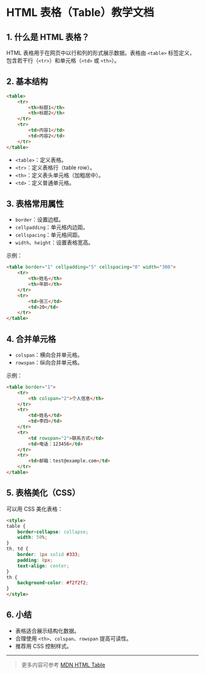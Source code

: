 
# HTML 表格（Table）教学文档

## 1. 什么是 HTML 表格？
HTML 表格用于在网页中以行和列的形式展示数据。表格由 `<table>` 标签定义，包含若干行（`<tr>`）和单元格（`<td>` 或 `<th>`）。

## 2. 基本结构
```html
<table>
	<tr>
		<th>标题1</th>
		<th>标题2</th>
	</tr>
	<tr>
		<td>内容1</td>
		<td>内容2</td>
	</tr>
</table>
```
- `<table>`：定义表格。
- `<tr>`：定义表格行（table row）。
- `<th>`：定义表头单元格（加粗居中）。
- `<td>`：定义普通单元格。

## 3. 表格常用属性
- `border`：设置边框。
- `cellpadding`：单元格内边距。
- `cellspacing`：单元格间距。
- `width`、`height`：设置表格宽高。

示例：
```html
<table border="1" cellpadding="5" cellspacing="0" width="300">
	<tr>
		<th>姓名</th>
		<th>年龄</th>
	</tr>
	<tr>
		<td>张三</td>
		<td>20</td>
	</tr>
</table>
```

## 4. 合并单元格
- `colspan`：横向合并单元格。
- `rowspan`：纵向合并单元格。

示例：
```html
<table border="1">
	<tr>
		<th colspan="2">个人信息</th>
	</tr>
	<tr>
		<td>姓名</td>
		<td>李四</td>
	</tr>
	<tr>
		<td rowspan="2">联系方式</td>
		<td>电话：123456</td>
	</tr>
	<tr>
		<td>邮箱：test@example.com</td>
	</tr>
</table>
```

## 5. 表格美化（CSS）
可以用 CSS 美化表格：
```html
<style>
table {
	border-collapse: collapse;
	width: 50%;
}
th, td {
	border: 1px solid #333;
	padding: 8px;
	text-align: center;
}
th {
	background-color: #f2f2f2;
}
</style>
```

## 6. 小结
- 表格适合展示结构化数据。
- 合理使用 `<th>`、`colspan`、`rowspan` 提高可读性。
- 推荐用 CSS 控制样式。

---

> 更多内容可参考 [MDN HTML Table](https://developer.mozilla.org/zh-CN/docs/Web/HTML/Element/table)
